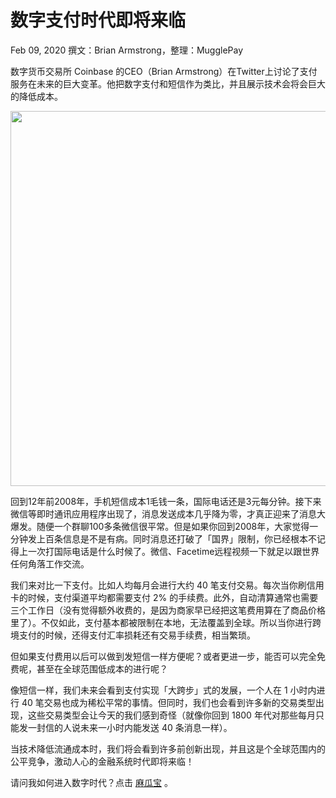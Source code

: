 # 数字支付时代即将来临

Feb 09, 2020
撰文：Brian Armstrong，整理：MugglePay


数字货币交易所 Coinbase 的CEO（Brian Armstrong）在Twitter上讨论了支付服务在未来的巨大变革。他把数字支付和短信作为类比，并且展示技术会将会巨大的降低成本。

<img src="https://dcdn.mugglepay.com/pay/media/git/coinbase.png" width="600px"/>

回到12年前2008年，手机短信成本1毛钱一条，国际电话还是3元每分钟。接下来微信等即时通讯应用程序出现了，消息发送成本几乎降为零，才真正迎来了消息大爆发。随便一个群聊100多条微信很平常。但是如果你回到2008年，大家觉得一分钟发上百条信息是不是有病。同时消息还打破了「国界」限制，你已经根本不记得上一次打国际电话是什么时候了。微信、Facetime远程视频一下就足以跟世界任何角落工作交流。


我们来对比一下支付。比如人均每月会进行大约 40 笔支付交易。每次当你刷信用卡的时候，支付渠道平均都需要支付 2% 的手续费。此外，自动清算通常也需要三个工作日（没有觉得额外收费的，是因为商家早已经把这笔费用算在了商品价格里了）。不仅如此，支付基本都被限制在本地，无法覆盖到全球。所以当你进行跨境支付的时候，还得支付汇率损耗还有交易手续费，相当繁琐。


但如果支付费用以后可以做到发短信一样方便呢？或者更进一步，能否可以完全免费呢，甚至在全球范围低成本的进行呢？


像短信一样，我们未来会看到支付实现「大跨步」式的发展，一个人在 1 小时内进行 40 笔交易也成为稀松平常的事情。但同时，我们也会看到许多新的交易类型出现，这些交易类型会让今天的我们感到奇怪（就像你回到 1800 年代对那些每月只能发一封信的人说未来一小时内能发送 40 条消息一样）。


当技术降低流通成本时，我们将会看到许多前创新出现，并且这是个全球范围内的公平竞争，激动人心的金融系统时代即将来临！


请问我如何进入数字时代？点击 [麻瓜宝](https://wallet.mugglepay.com/) 
。

